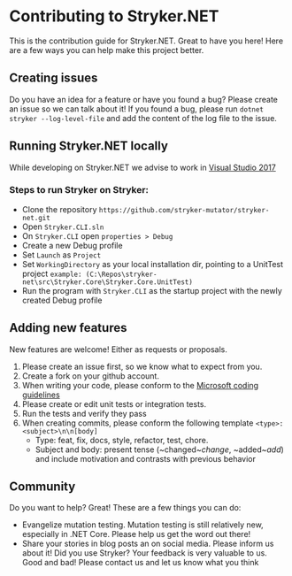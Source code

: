 # Contributing to Stryker.NET
This is the contribution guide for Stryker.NET. Great to have you here! Here are a few ways you can help make this project better.

## Creating issues
Do you have an idea for a feature or have you found a bug? Please create an issue so we can talk about it!
If you found a bug, please run ```dotnet stryker --log-level-file``` and add the content of the log file to the issue.

## Running Stryker.NET locally
While developing on Stryker.NET we advise to work in [Visual Studio 2017](https://www.visualstudio.com/downloads/)

### Steps to run Stryker on Stryker:
*	Clone the repository `https://github.com/stryker-mutator/stryker-net.git`
*	Open `Stryker.CLI.sln`
*	On `Stryker.CLI` open `properties > Debug`
*	Create a new Debug profile
*	Set `Launch` as `Project` 
*	Set `WorkingDirectory` as your local installation dir, pointing to a UnitTest project `example: (C:\Repos\stryker-net\src\Stryker.Core\Stryker.Core.UnitTest)`
*	Run the program with `Stryker.CLI` as the startup project with the newly created Debug profile

## Adding new features
New features are welcome! Either as requests or proposals.

1.	Please create an issue first, so we know what to expect from you.
2.	Create a fork on your github account.
3.	When writing your code, please conform to the [Microsoft coding guidelines](https://docs.microsoft.com/en-us/dotnet/csharp/programming-guide/inside-a-program/coding-conventions)
4.	Please create or edit unit tests or integration tests.
5.	Run the tests and verify they pass
6. 	When creating commits, please conform the following template `<type>: <subject>\n\n[body]`
	* Type: feat, fix, docs, style, refactor, test, chore.
	* Subject and body: present tense (~changed~*change*, ~added~*add*) and include motivation and contrasts with previous behavior

## Community
Do you want to help? Great! These are a few things you can do:

* Evangelize mutation testing. Mutation testing is still relatively new, especially in .NET Core. Please help us get the word out there!
* Share your stories in blog posts an on social media. Please inform us about it! Did you use Stryker? Your feedback is very valuable to us. Good and bad! Please contact us and let us know what you think